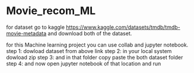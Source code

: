 # Movie_recom_ML
for dataset go to kaggle
https://www.kaggle.com/datasets/tmdb/tmdb-movie-metadata
and download both of the dataset. 


for this Machine learning project you can use collab and jupyter notebook.
step 1: dowload dataset from above link
step 2: in your local system dowload zip 
step 3: and in that folder copy paste the both dataset folder
step 4: and now open jupyter notebook of that location and run
